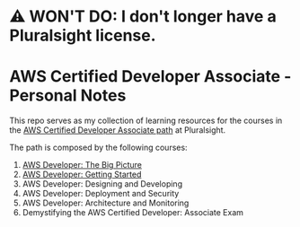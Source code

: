 # ⚠️ WON'T DO: I don't longer have a Pluralsight license.

# AWS Certified Developer Associate - Personal Notes

This repo serves as my collection of learning resources for the courses in the [AWS Certified Developer Associate path](https://app.pluralsight.com/paths/certificate/aws-certified-developer-associate) at Pluralsight.

The path is composed by the following courses:

1. [AWS Developer: The Big Picture](./1-the-big-picture/notes.md)
2. [AWS Developer: Getting Started](./2-getting-started/notes.md)
3. AWS Developer: Designing and Developing
4. AWS Developer: Deployment and Security
5. AWS Developer: Architecture and Monitoring
6. Demystifying the AWS Certified Developer: Associate Exam
